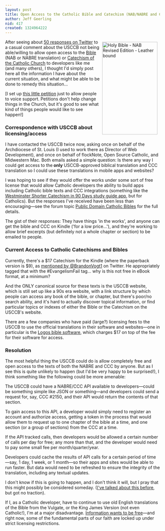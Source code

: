 ```yaml
---
layout: post
title: Open Access to the Catholic Bible and Catechism (NAB/NABRE and CCC)
author: Jeff Geerling
nid: 417
created: 1324964222
---
```

<img src="http://www.opensourcecatholic.com/sites/opensourcecatholic.com/files/user-uploads/Jeff%20Geerling/nabre-bible-leather.jpg" alt="Holy Bible - NAB Revised Edition - Leather bound" width="180" height="300" style="float: right; margin: 8px;" />After seeing about <a href="http://twitter.theinfo.org/149560641345159168">50 responses on Twitter</a> to a casual comment about the USCCB not being able/willing to allow open access to the <a href="http://old.usccb.org/nab/bible/">Bible</a> (NAB or NABRE translation) or <a href="http://old.usccb.org/catechism/text/">Catechism of the Catholic Church</a> to developers like me (and many others), I thought I'd simply post here all the information I have about the current situation, and what might be able to be done to remedy this situation...

[I set up <a href="http://www.change.org/petitions/united-states-conference-of-catholic-bishops-open-up-access-to-the-nabre-and-catechism">this little petition</a> just to allow people to voice support. Petitions don't help change things in the Church, but it's good to see what kind of things people would like to see happen!]

<h3>Correspondence with USCCB about licensing/access</h3>

I have contacted the USCCB twice now, asking once on behalf of the Archdiocese of St. Louis (I used to work there as Director of Web Development), and once on behalf of flockNote, Open Source Catholic, and Midwestern Mac. Both emails asked a simple question: Is there any way I could get access to the<strong>&nbsp;only</strong>&nbsp;USCCB-approved biblical translation and CCC translation so I could use these translations in mobile apps and websites?

I was hoping to see if they would offer the works under some sort of free license that would allow Catholic developers the ability to build apps including Catholic bible texts and CCC integrations (something like the <a href="http://itunes.apple.com/us/app/westminster-shorter-catechism/id357433595?mt=8">Westminster Shorter Catechism in 90 Days study guide app</a>, but for Catholics). But the responses I've received have been less than encouraging—see the forum topic <a href="http://www.opensourcecatholic.com/forum/topics/84#comment-1822">Public Domain Catholic Bibles</a> for the full details.

The gist of their responses: They have things 'in the works', and anyone can get the bible and CCC on Kindle ('for a low price...'), and they're working to allow brief excerpts (but definitely not a whole chapter or section) to be emailed to people.

<h3>Current Access to Catholic Catechisms and Bibles</h3>

Currently, there's a $17 Catechism for the Kindle (where the paperback version is $9), as <a href="https://twitter.com/brandonvogt1/status/149189090997309441">mentioned by @BrandonVogt1</a> on Twitter. He appropriately tagged that with the #EvangelismFail tag... why is this not free in eBook format, at a minimum?

And the ONLY canonical source for these texts is the USCCB website, which is still set up like a 90s era website, with a link structure by which people can access any book of the bible, or chapter, but there's poor/no search ability, and it's hard to actually discover topical information, or find particular topics or indexes of either the Bible or the Catechism on the USCCB's website.

There are a few companies who have paid (large?) licensing fees to the USCCB to use the official translations in their software and websites—one in particular is the <a href="http://www.logos.com/product/9355/new-american-bible-rev-ed">Logos bible software</a>, which charges $17 on top of the fee for their software for access.

<h3>Resolution</h3>

The most helpful thing the USCCB could do is allow completely free and open access to the texts of both the NABRE and CCC by anyone. But as I see this is quite unlikely to happen (but I'd be very happy to be surprised!), I think something like the following could be more amenable:

The USCCB could have a NABRE/CCC API available to developers—could be something simple like JSON or something—and developers could send a request for, say, CCC #2150, and their API would return the contents of that section.

To gain access to this API, a developer would simply need to register an account and authorize access, getting a token in the process that would allow them to request up to one chapter of the bible at a time, and one section (or a group of sections) from the CCC at a time.

If the API tracked calls, then developers would be allowed a certain number of calls per day for free; any more than that, and the developer would need to pay some small fee per month/quarter/year.

Developers could cache the results of API calls for a certain period of time—say, 1 day, 1 week, or 1 month—so their apps and sites would be able to run faster. But data would need to be refreshed to ensure the integrity of the translation, including any textual updates.

I don't know if this is going to happen, and I don't think it will, but I pray that this might possibly be considered someday. (<a href="http://www.opensourcecatholic.com/blog/oscatholic/what-if">I've talked about this before</a>, but got no traction).

If I, as a Catholic developer, have to continue to use old English translations of the Bible from the Vulgate, or the King James Version (not even Catholic!), I'm at a major disadvantage. <a href="http://en.wikipedia.org/wiki/Information_wants_to_be_free">Information wants to be free</a>—and right now, some of the fundamental parts of our faith are locked up under strict licensing restrictions.

